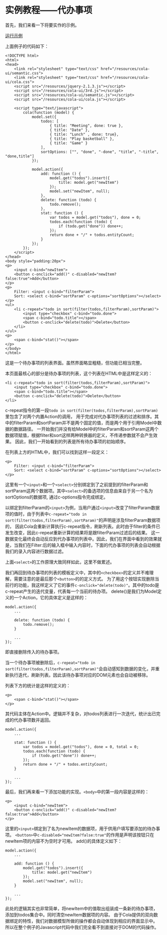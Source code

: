 # 实例教程——代办事项

首先，我们来看一下将要实作的示例。

<a href="/examples/tutorial/todo.html" target="_blank" c-widget="button; class:blue">运行示例</a>

上面例子的代码如下：
```
<!DOCTYPE html>
<html>
<head>
	<link rel="stylesheet" type="text/css" href="/resources/cola-ui/semantic.css">
	<link rel="stylesheet" type="text/css" href="/resources/cola-ui/cola.css">
	<script src="/resources/jquery-2.1.3.js"></script>
	<script src="/resources/cola-ui/3rd.js"></script>
	<script src="/resources/cola-ui/semantic.js"></script>
	<script src="/resources/cola-ui/cola.js"></script>

	<script type="text/javascript">
		cola(function (model) {
			model.set({
				todos: [
					{ title: "Meeting", done: true },
					{ title: "Date" },
					{ title: "Lunch" , done: true},
					{ title: "Play basketball" },
					{ title: "Game" }
				],
				sortOptions: ["", "done", "-done", "title", "-title", "done,title"]
			});

			model.action({
				add: function () {
					model.get("todos").insert({
						title: model.get("newItem")
					});
					model.set("newItem", null);
				},
				delete: function (todo) {
					todo.remove();
				},
				stat: function () {
					var todos = model.get("todos"), done = 0;
					todos.each(function (todo) {
						if (todo.get("done")) done++;
					});
					return done + "/" + todos.entityCount;
				}
			});
		});
	</script>
</head>
<body style="padding:20px">
<p>
	<input c-bind="newItem">
	<button c-onclick="add()" c-disabled="newItem?false:true">Add</button>
</p>
<p>
	Filter: <input c-bind="filterParam">
	Sort: <select c-bind="sortParam" c-options="sortOptions"></select>
</p>
<ul>
	<li c-repeat="todo in sort(filter(todos,filterParam),sortParam)">
		<input type="checkbox" c-bind="todo.done">
		<span c-bind="todo.title"></span>
		<button c-onclick="delete(todo)">Delete</button>
	</li>
</ul>
<p>
	<span c-bind="stat()"></span>
</p>
</body>
</html>
```

这是一个待办事项的列表界面。虽然界面略显粗糙，但功能已相当完整。

本页面最核心的部分是待办事项的列表，这个列表在HTML中是这样定义的：
```
<li c-repeat="todo in sort(filter(todos,filterParam),sortParam)">
	<input type="checkbox" c-bind="todo.done">
	<span c-bind="todo.title"></span>
	<button c-onclick="delete(todo)">Delete</button>
</li>
```

c-repeat指令的第一段`todo in sort(filter(todos,filterParam),sortParam)`里包含了对两个内置Action的调用，
用于完成对代办事项列表的过滤和排序。其中的filterParam和sortParam并不是两个固定的值，而是两个用于引用Model中数据的数据路径。
一开始我们并没有给Model中的filterParam和sortParam这两个数据项赋值，根据filter和sort这样两种转换器的定义，不传递参数就不会产生效果。
因此，我们一开始看到的列表是所有待办事项的初始顺序。

在列表上方的HTML中，我们可以找到这样一段定义：
```
<p>
	Filter: <input c-bind="filterParam">
	Sort: <select c-bind="sortParam" c-options="sortOptions"></select>
</p>
```

这里有一个`<input>`和一个`<select>`分别绑定到了之前提到的filterParam和sortParam这两个数据项。其中`<select>`的备选项的信息由来自于另一个名为sortOptions的数据项,
通过c-options指令完成绑定。

以绑定到filterParam的`<input>`为例，当用户通过`<input>`改变了filterParam数据项的值时，由于列表中`c-repeat="todo in sort(filter(todos,filterParam),sortParam)"`的声明是涉及filterParam数据项的，
因此Cola会重新计算执行c-repeat指令，刷新列表。此时由于filter的条件已发生改变，因此c-repeat重新计算的结果将是跟filterParam过滤后的结果。
这一数据变化最终会自动反应到代办事项的列表中。因此，我们在界面中看到的效果就是，当我们在Filter:后的输入框中输入内容时，下面的代办事项的列表会自动根据我们的录入内容进行数据过滤。

上面`<select>`的工作原理大致同样如此，这里不做累述。

我们再回到待办事项的列表的模板定义中，其中的`<checkbox>`的定义并不难理解，需要注意的是最后那个`<button>`的的定义方式。
为了用这个按钮实现删除当前行的功能，我这样定义了它的事件`c-onclick="delete(todo)"`。其中的todo是c-repeat产生的迭代变量，代表每一个当前的待办项。
delete()是我们为Model定义的一个Action，它的具体定义是这样的：
```
model.action({
	...
	
	delete: function (todo) {
		todo.remove();
	}
	
	...
});
```

即直接删除传入的待办事项。

当一个待办事项被删除后，`c-repeat="todo in sort(filter(todos,filterParam),sortParam)"`会自动感知到数据的变化，并重新执行迭代，刷新列表。因此该待办事项对应的DOM元素也会自动被移除。

列表下方的统计是这样的定义的：
```
<p>
	<span c-bind="stat()"></span>
</p>
```

其代码主体在Action中。逻辑并不复杂，对todos列表进行一次迭代，统计出已完成的代办事项数并返回。
```
model.action({
	...
	
	stat: function () {
		var todos = model.get("todos"), done = 0, total = 0;
		todos.each(function (todo) {
			if (todo.get("done")) done++;
		});
		return done + "/" + todos.entityCount;
	}
	
	...
});
```

最后，我们再来看一下添加功能的实现。`<body>`中的第一段内容是这样的：
```
<p>
	<input c-bind="newItem">
	<button c-onclick="add()" c-disabled="newItem?false:true">Add</button>
</p>
```

这里的`<input>`绑定到了名为newItem的数据项，用于供用户填写要添加的待办事项。
`<button>`中`c-disabled="newItem?false:true"`的作用是声明该按钮只在newItem项的内容不为空时才可用。
add()的具体定义如下：
```
model.action({
	...
	
	add: function () {
		model.get("todos").insert({
			title: model.get("newItem")
		});
		model.set("newItem", null);
	}
	
	...
});
```

此处的逻辑其实也非常简单，将newItem中的值取出组装成一条新的待办事项，添加到todos集合中。同时清空newItem数据项的内容。
由于Cola提供的双向数据绑定的特性，我们对数据模型所做的操作都会自动体现到相应的界面显示中。
所以在整个例子的Javascript代码中我们完全看不到直接对于DOM的代码操作。